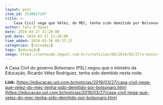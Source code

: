 ```yaml
---
layout: post
item_id: 2538657287
title: >-
    Casa Civil nega que Vélez, do MEC, tenha sido demitido por Bolsonaro
author: Tatu D'Oquei
date: 2019-03-27 21:20:00
pub_date: 2019-03-27 21:20:00
time_added: 2019-03-30 09:37:27
categories: [recuadas]
tags: [educação]
image: https://conteudo.imguol.com.br/c/noticias/68/2019/03/27/o-ministro-da-educacao-ricardo-velez-rodrigues-responde-perguntas-dos-deputadores-federais-que-compoem-a-comissao-da-educacao-1553699673839_v2_615x300.jpg
---
```


A Casa Civil do governo Bolsonaro (PSL) negou que o ministro da Educação, Ricardo Vélez Rodríguez, tenha sido demitido nesta noite.

**Link:** [https://educacao.uol.com.br/noticias/2019/03/27/casa-civil-nega-que-velez-do-mec-tenha-sido-demitido-por-bolsonaro.htm](https://educacao.uol.com.br/noticias/2019/03/27/casa-civil-nega-que-velez-do-mec-tenha-sido-demitido-por-bolsonaro.htm)

